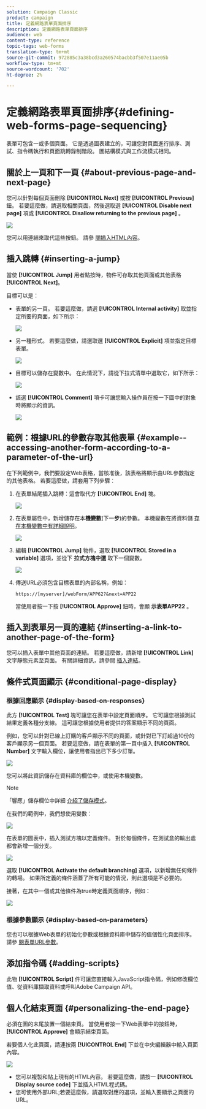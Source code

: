 ```yaml
---
solution: Campaign Classic
product: campaign
title: 定義網路表單頁面排序
description: 定義網路表單頁面排序
audience: web
content-type: reference
topic-tags: web-forms
translation-type: tm+mt
source-git-commit: 972885c3a38bcd3a260574bacbb3f507e11ae05b
workflow-type: tm+mt
source-wordcount: '702'
ht-degree: 2%

---
```



# 定義網路表單頁面排序{#defining-web-forms-page-sequencing}

表單可包含一或多個頁面。 它是透過圖表建立的，可讓您對頁面進行排序、測試、指令碼執行和頁面跳轉錄制階段。 圖結構模式與工作流模式相同。

## 關於上一頁和下一頁 {#about-previous-page-and-next-page}

您可以針對每個頁面刪除 **[!UICONTROL Next]** 或按 **[!UICONTROL Previous]** 鈕。 若要這麼做，請選取相關頁面，然後選取選 **[!UICONTROL Disable next page]** 項或 **[!UICONTROL Disallow returning to the previous page]** 。

![](assets/s_ncs_admin_survey_no_next_page.png)

您可以用連結來取代這些按鈕。 請參 [閱插入HTML內容](../../web/using/static-elements-in-a-web-form.md#inserting-html-content)。

## 插入跳轉 {#inserting-a-jump}

當使 **[!UICONTROL Jump]** 用者點按時，物件可存取其他頁面或其他表格 **[!UICONTROL Next]**。

目標可以是：

* 表單的另一頁。 若要這麼做，請選 **[!UICONTROL Internal activity]** 取並指定所要的頁面，如下所示：

   ![](assets/s_ncs_admin_jump_param1.png)

* 另一種形式。 若要這麼做，請選取選 **[!UICONTROL Explicit]** 項並指定目標表單。

   ![](assets/s_ncs_admin_jump_param2.png)

* 目標可以儲存在變數中。 在此情況下，請從下拉式清單中選取它，如下所示：

   ![](assets/s_ncs_admin_jump_param3.png)

* 該選 **[!UICONTROL Comment]** 項卡可讓您輸入操作員在按一下圖中的對象時將顯示的資訊。

   ![](assets/s_ncs_admin_survey_jump_comment.png)

## 範例：根據URL的參數存取其他表單 {#example--accessing-another-form-according-to-a-parameter-of-the-url}

在下列範例中，我們要設定Web表格，當核准後，該表格將顯示由URL參數指定的其他表格。 若要這麼做，請套用下列步驟：

1. 在表單結尾插入跳轉：這會取代方 **[!UICONTROL End]** 塊。

   ![](assets/s_ncs_admin_survey_jump_sample1.png)

1. 在表單屬性中，新增儲存在本&#x200B;**機變數**(下一&#x200B;**步**)的參數。 本機變數在將資料儲 [存在本機變數中有詳細說明](../../web/using/web-forms-answers.md#storing-data-in-a-local-variable)。

   ![](assets/s_ncs_admin_survey_jump_sample2.png)

1. 編輯 **[!UICONTROL Jump]** 物件，選取 **[!UICONTROL Stored in a variable]** 選項，並從下 **拉式方塊中選** 取下一個變數。

   ![](assets/s_ncs_admin_survey_jump_sample3.png)

1. 傳送URL必須包含目標表單的內部名稱，例如：

   ```
   https://[myserver]/webForm/APP62?&next=APP22
   ```

   當使用者按一下按 **[!UICONTROL Approve]** 鈕時，會顯 **示表單APP22** 。

## 插入到表單另一頁的連結 {#inserting-a-link-to-another-page-of-the-form}

您可以插入表單中其他頁面的連結。 若要這麼做，請新增 **[!UICONTROL Link]** 文字靜態元素至頁面。 有關詳細資訊，請參閱 [插入連結](../../web/using/static-elements-in-a-web-form.md#inserting-a-link)。

## 條件式頁面顯示 {#conditional-page-display}

### 根據回應顯示 {#display-based-on-responses}

此方 **[!UICONTROL Test]** 塊可讓您在表單中設定頁面順序。 它可讓您根據測試結果定義各種分支線。 這可讓您根據使用者提供的答案顯示不同的頁面。

例如，您可以針對已線上訂購的客戶顯示不同的頁面，或針對已下訂超過10份的客戶顯示另一個頁面。 若要這麼做，請在表單的第一頁中插入 **[!UICONTROL Number]** 文字輸入欄位，讓使用者指出已下多少訂單。

![](assets/s_ncs_admin_survey_test_ex0.png)

您可以將此資訊儲存在資料庫的欄位中，或使用本機變數。

>[!NOTE]
>
>「響應」儲存欄位中詳細 [介紹了儲存模式](../../web/using/web-forms-answers.md#response-storage-fields)。

在我們的範例中，我們想使用變數：

![](assets/s_ncs_admin_survey_test_ex1.png)

在表單的圖表中，插入測試方塊以定義條件。 對於每個條件，在測試盒的輸出處都會新增一個分支。

![](assets/s_ncs_admin_survey_test_ex2.png)

選取 **[!UICONTROL Activate the default branching]** 選項，以新增無任何條件的轉場。 如果所定義的條件涵蓋了所有可能的情況，則此選項是不必要的。

接著，在其中一個或其他條件為true時定義頁面順序，例如：

![](assets/s_ncs_admin_survey_test_ex3.png)

### 根據參數顯示 {#display-based-on-parameters}

您也可以根據Web表單的初始化參數或根據資料庫中儲存的值個性化頁面排序。 請參 [閱表單URL參數](../../web/using/defining-web-forms-properties.md#form-url-parameters)。

## 添加指令碼 {#adding-scripts}

此物 **[!UICONTROL Script]** 件可讓您直接輸入JavaScript指令碼，例如修改欄位值、從資料庫擷取資料或呼叫Adobe Campaign API。

## 個人化結束頁面 {#personalizing-the-end-page}

必須在圖的末尾放置一個結束頁。 當使用者按一下Web表單中的按鈕時， **[!UICONTROL Approve]** 會顯示結束頁面。

若要個人化此頁面，請連按兩 **[!UICONTROL End]** 下並在中央編輯器中輸入頁面內容。

![](assets/s_ncs_admin_survey_end_page_edit.png)

* 您可以複製和貼上現有的HTML內容。 若要這麼做，請按一 **[!UICONTROL Display source code]** 下並插入HTML程式碼。
* 您可使用外部URL;若要這麼做，請選取對應的選項，並輸入要顯示之頁面的URL。

